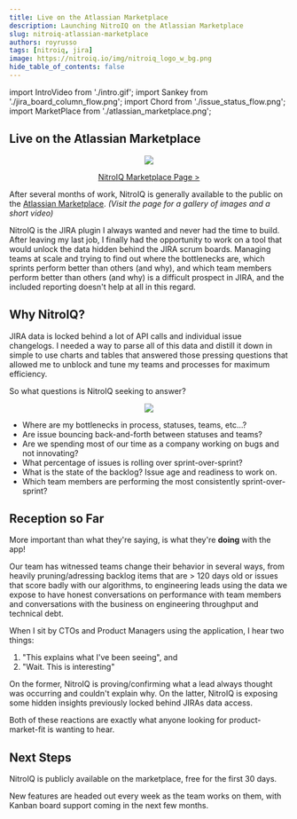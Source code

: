 ```yaml
---
title: Live on the Atlassian Marketplace
description: Launching NitroIQ on the Atlassian Marketplace
slug: nitroiq-atlassian-marketplace
authors: royrusso
tags: [nitroiq, jira]
image: https://nitroiq.io/img/nitroiq_logo_w_bg.png
hide_table_of_contents: false
---
```


import IntroVideo from './intro.gif';
import Sankey from './jira_board_column_flow.png';
import Chord from './issue_status_flow.png';
import MarketPlace from './atlassian_marketplace.png';

## Live on the Atlassian Marketplace

<p align="center">
<a href="https://marketplace.atlassian.com/apps/1232080?tab=overview&hosting=cloud" target="_blank"><img src={MarketPlace} className="doc_image"/></a>
</p>

<p align="center">
<a href="https://marketplace.atlassian.com/apps/1232080?tab=overview&hosting=cloud">NitroIQ Marketplace Page ></a>
</p>

After several months of work, NitroIQ is generally available to the public on the [Atlassian Marketplace](https://marketplace.atlassian.com/apps/1232080?tab=overview&hosting=cloud). _(Visit the page for a gallery of images and a short video)_

NitroIQ is the JIRA plugin I always wanted and never had the time to build. After leaving my last job, I finally had the opportunity to work on a tool that would unlock the data hidden behind the JIRA scrum boards. Managing teams at scale and trying to find out where the bottlenecks are, which sprints perform better than others (and why), and which team members perform better than others (and why) is a difficult prospect in JIRA, and the included reporting doesn't help at all in this regard.

## Why NitroIQ?

JIRA data is locked behind a lot of API calls and individual issue changelogs. I needed a way to parse all of this data and distill it down in simple to use charts and tables that answered those pressing questions that allowed me to unblock and tune my teams and processes for maximum efficiency.

So what questions is NitroIQ seeking to answer?

<p align="center">
<img src={Sankey} className="doc_image"/>
</p>

- Where are my bottlenecks in process, statuses, teams, etc...?
- Are issue bouncing back-and-forth between statuses and teams?
- Are we spending most of our time as a company working on bugs and not innovating?
- What percentage of issues is rolling over sprint-over-sprint?
- What is the state of the backlog? Issue age and readiness to work on.
- Which team members are performing the most consistently sprint-over-sprint?

<!--truncate-->

## Reception so Far

More important than what they're saying, is what they're **doing** with the app!

Our team has witnessed teams change their behavior in several ways, from heavily pruning/adressing backlog items that are > 120 days old or issues that score badly with our algorithms, to engineering leads using the data we expose to have honest conversations on performance with team members and conversations with the business on engineering throughput and technical debt.

When I sit by CTOs and Product Managers using the application, I hear two things:

1. "This explains what I've been seeing", and
2. "Wait. This is interesting"

On the former, NitroIQ is proving/confirming what a lead always thought was occurring and couldn't explain why. On the latter, NitroIQ is exposing some hidden insights previously locked behind JIRAs data access.

Both of these reactions are exactly what anyone looking for product-market-fit is wanting to hear.

## Next Steps

NitroIQ is publicly available on the marketplace, free for the first 30 days.

New features are headed out every week as the team works on them, with Kanban board support coming in the next few months.
